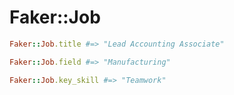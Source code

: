 # Faker::Job

```ruby
Faker::Job.title #=> "Lead Accounting Associate"

Faker::Job.field #=> "Manufacturing"

Faker::Job.key_skill #=> "Teamwork"
```
